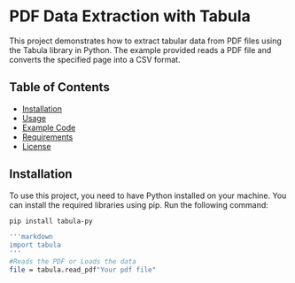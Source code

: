 # PDF Data Extraction with Tabula

This project demonstrates how to extract tabular data from PDF files using the Tabula library in Python. The example provided reads a PDF file and converts the specified page into a CSV format.

## Table of Contents

- [Installation](#installation)
- [Usage](#usage)
- [Example Code](#example-code)
- [Requirements](#requirements)
- [License](#license)

## Installation

To use this project, you need to have Python installed on your machine. You can install the required libraries using pip. Run the following command:

```bash
pip install tabula-py

'''markdown
import tabula
'''
#Reads the PDF or Loads the data
file = tabula.read_pdf"Your pdf file" 